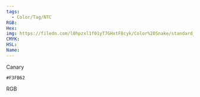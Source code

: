 ```yaml
---
tags:
  - Color/Tag/NTC
RGB:
Hex:
img: https://filedn.com/l0hpzxl1f01yT7GHxtF8cyk/Color%20Snake/standard_csv_to_svg//F3FB62.svg
CMYK:
HSL:
Name:
---
```

Canary
```palette
#F3FB62
```
RGB
